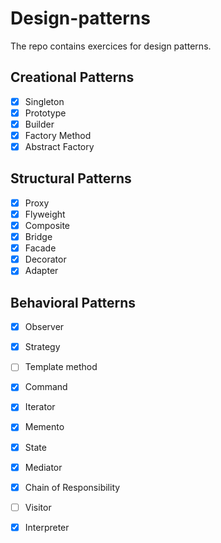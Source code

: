 # Design-patterns

The repo contains exercices for design patterns.


## Creational Patterns

- [X] Singleton
- [X] Prototype
- [X] Builder
- [X] Factory Method
- [X] Abstract Factory

## Structural Patterns

- [X] Proxy
- [X] Flyweight
- [X] Composite
- [X] Bridge
- [X] Facade
- [X] Decorator
- [X] Adapter

## Behavioral Patterns

- [X] Observer
- [X] Strategy
- [ ] Template method
- [X] Command
- [X] Iterator
- [X] Memento
- [X] State
- [X] Mediator
- [X] Chain of Responsibility
- [ ] Visitor
- [X] Interpreter

